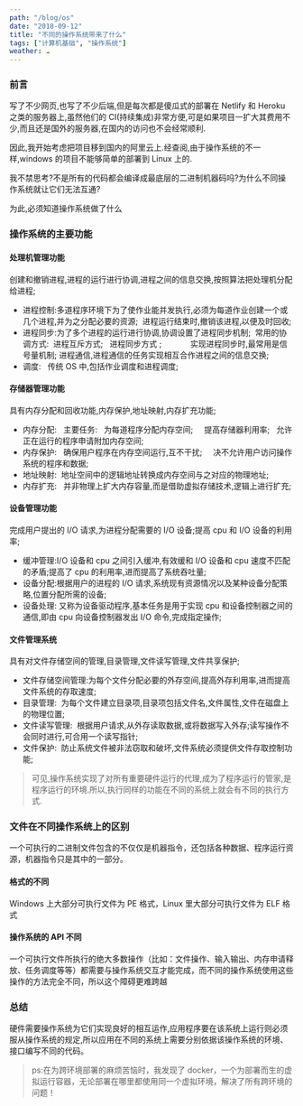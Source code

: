 ```yaml
---
path: "/blog/os"
date: "2018-09-12"
title: "不同的操作系统带来了什么"
tags: ["计算机基础", "操作系统"]
weather: ☁️
---
```


### 前言

写了不少网页,也写了不少后端,但是每次都是傻瓜式的部署在 Netlify 和 Heroku 之类的服务器上,虽然他们的 CI(持续集成)非常方便,可是如果项目一扩大其费用不少,而且还是国外的服务器,在国内的访问也不会经常顺利.

因此,我开始考虑把项目移到国内的阿里云上.经查阅,由于操作系统的不一样,windows 的项目不能够简单的部署到 Linux 上的.

我不禁思考?不是所有的代码都会编译成最底层的二进制机器码吗?为什么不同操作系统就让它们无法互通?

为此,必须知道操作系统做了什么

### 操作系统的主要功能

#### 处理机管理功能

创建和撤销进程,进程的运行进行协调,进程之间的信息交换,按照算法把处理机分配给进程;

- 进程控制:多道程序环境下为了使作业能并发执行,必须为每道作业创建一个或几个进程,并为之分配必要的资源;  进程运行结束时,撤销该进程,以便及时回收;
- 进程同步:为了多个进程的运行进行协调,协调设置了进程同步机制;  常用的协调方式:  进程互斥方式;   进程同步方式 ;             实现进程同步时,最常用是信号量机制;
  进程通信,进程通信的任务实现相互合作进程之间的信息交换;
- 调度:   传统 OS 中,包括作业调度和进程调度;

#### 存储器管理功能

具有内存分配和回收功能,内存保护,地址映射,内存扩充功能;

- 内存分配:   主要任务:   为每道程序分配内存空间;     提高存储器利用率;   允许正在运行的程序申请附加内存空间;
- 内存保护:   确保用户程序在内存空间运行,互不干扰;     决不允许用户访问操作系统的程序和数据;
- 地址映射:  地址空间中的逻辑地址转换成内存空间与之对应的物理地址;
- 内存扩充:   并非物理上扩大内存容量,而是借助虚拟存储技术,逻辑上进行扩充;

#### 设备管理功能

完成用户提出的 I/O 请求,为进程分配需要的 I/O 设备;提高 cpu 和 I/O 设备的利用率;

- 缓冲管理:I/O 设备和 cpu 之间引入缓冲,有效缓和 I/O 设备和 cpu 速度不匹配的矛盾;提高了 cpu 的利用率,进而提高了系统吞吐量;
- 设备分配:根据用户的进程的 I/O 请求,系统现有资源情况以及某种设备分配策略,位置分配所需的设备;
- 设备处理: 又称为设备驱动程序,基本任务是用于实现 cpu 和设备控制器之间的通信,即由 cpu 向设备控制器发出 I/O 命令,完成指定操作;

#### 文件管理系统

具有对文件存储空间的管理,目录管理,文件读写管理,文件共享保护;

- 文件存储空间管理:为每个文件分配必要的外存空间,提高外存利用率,进而提高文件系统的存取速度;
- 目录管理:  为每个文件建立目录项,目录项包括文件名,文件属性,文件在磁盘上的物理位置;
- 文件读写管理:  根据用户请求,从外存读取数据,或将数据写入外存;读写操作不会同时进行,可合用一个读写指针;
- 文件保护:  防止系统文件被非法窃取和破坏,文件系统必须提供文件存取控制功能;

> 可见,操作系统实现了对所有重要硬件运行的代理,成为了程序运行的管家,是程序运行的环境.所以,执行同样的功能在不同的系统上就会有不同的执行方式.

### 文件在不同操作系统上的区别

一个可执行的二进制文件包含的不仅仅是机器指令，还包括各种数据、程序运行资源，机器指令只是其中的一部分。

#### 格式的不同

Windows 上大部分可执行文件为 PE 格式，Linux 里大部分可执行文件为 ELF 格式

#### 操作系统的 API 不同

一个可执行文件所执行的绝大多数操作（比如：文件操作、输入输出、内存申请释放、任务调度等等）都需要与操作系统交互才能完成，而不同的操作系统使用这些操作的方法完全不同，所以这个障碍更难跨越

### 总结

硬件需要操作系统为它们实现良好的相互运作,应用程序要在该系统上运行则必须服从操作系统的规定,所以应用在不同的系统上需要分别依据该操作系统的环境、接口编写不同的代码。

> ps:在为跨环境部署的麻烦苦恼时，我发现了 docker，一个为部署而生的虚拟运行容器，无论部署在哪里都使用同一个虚拟环境，解决了所有跨环境的问题！
